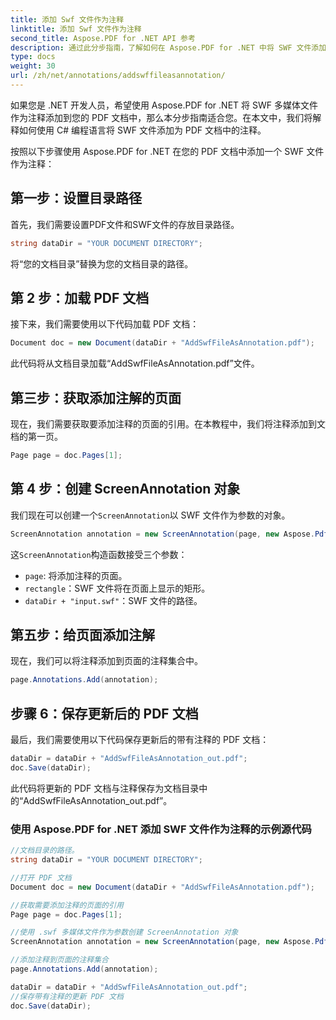 ```yaml
---
title: 添加 Swf 文件作为注释
linktitle: 添加 Swf 文件作为注释
second_title: Aspose.PDF for .NET API 参考
description: 通过此分步指南，了解如何在 Aspose.PDF for .NET 中将 SWF 文件添加为注释。
type: docs
weight: 30
url: /zh/net/annotations/addswffileasannotation/
---
```

如果您是 .NET 开发人员，希望使用 Aspose.PDF for .NET 将 SWF 多媒体文件作为注释添加到您的 PDF 文档中，那么本分步指南适合您。在本文中，我们将解释如何使用 C# 编程语言将 SWF 文件添加为 PDF 文档中的注释。 

按照以下步骤使用 Aspose.PDF for .NET 在您的 PDF 文档中添加一个 SWF 文件作为注释：

## 第一步：设置目录路径

首先，我们需要设置PDF文件和SWF文件的存放目录路径。 

```csharp
string dataDir = "YOUR DOCUMENT DIRECTORY";
```

将“您的文档目录”替换为您的文档目录的路径。

## 第 2 步：加载 PDF 文档

接下来，我们需要使用以下代码加载 PDF 文档：

```csharp
Document doc = new Document(dataDir + "AddSwfFileAsAnnotation.pdf");
```

此代码将从文档目录加载“AddSwfFileAsAnnotation.pdf”文件。

## 第三步：获取添加注解的页面

现在，我们需要获取要添加注释的页面的引用。在本教程中，我们将注释添加到文档的第一页。

```csharp
Page page = doc.Pages[1];
```

## 第 4 步：创建 ScreenAnnotation 对象

我们现在可以创建一个`ScreenAnnotation`以 SWF 文件作为参数的对象。

```csharp
ScreenAnnotation annotation = new ScreenAnnotation(page, new Aspose.Pdf.Rectangle(0, 400, 600, 700), dataDir + "input.swf");
```

这`ScreenAnnotation`构造函数接受三个参数：

- `page`: 将添加注释的页面。
- `rectangle`：SWF 文件将在页面上显示的矩形。
- `dataDir + "input.swf"`：SWF 文件的路径。

## 第五步：给页面添加注解

现在，我们可以将注释添加到页面的注释集合中。

```csharp
page.Annotations.Add(annotation);
```

## 步骤 6：保存更新后的 PDF 文档

最后，我们需要使用以下代码保存更新后的带有注释的 PDF 文档：

```csharp
dataDir = dataDir + "AddSwfFileAsAnnotation_out.pdf";
doc.Save(dataDir);
```

此代码将更新的 PDF 文档与注释保存为文档目录中的“AddSwfFileAsAnnotation_out.pdf”。

### 使用 Aspose.PDF for .NET 添加 SWF 文件作为注释的示例源代码

```csharp
//文档目录的路径。
string dataDir = "YOUR DOCUMENT DIRECTORY";

//打开 PDF 文档
Document doc = new Document(dataDir + "AddSwfFileAsAnnotation.pdf");

//获取需要添加注释的页面的引用
Page page = doc.Pages[1];

//使用 .swf 多媒体文件作为参数创建 ScreenAnnotation 对象
ScreenAnnotation annotation = new ScreenAnnotation(page, new Aspose.Pdf.Rectangle(0, 400, 600, 700), dataDir + "input.swf");

//添加注释到页面的注释集合
page.Annotations.Add(annotation);

dataDir = dataDir + "AddSwfFileAsAnnotation_out.pdf";
//保存带有注释的更新 PDF 文档
doc.Save(dataDir);
```        
